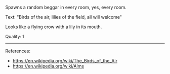 Spawns a random beggar in every room, yes, every room.

Text: "Birds of the air, lilies of the field, all will welcome"

Looks like a flying crow with a lily in its mouth.

Quality: 1

-----

References:
- https://en.wikipedia.org/wiki/The_Birds_of_the_Air
- https://en.wikipedia.org/wiki/Alms
